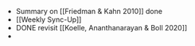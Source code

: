 - Summary on [[Friedman & Kahn 2010]] done
- [[Weekly Sync-Up]]
- DONE revisit [[Koelle, Ananthanarayan & Boll 2020]]
-